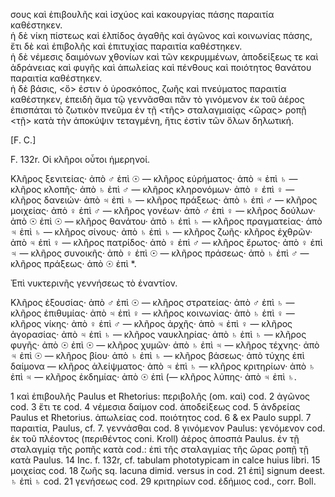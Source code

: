 σους καὶ ἐπιβουλῆς καὶ ἰσχύος καὶ κακουργίας πάσης παραιτία καθέστηκεν.  
ἡ δὲ νίκη πίστεως καὶ ἐλπίδος ἀγαθῆς καὶ ἀγῶνος καὶ κοινωνίας πάσης, ἔτι δὲ καὶ ἐπιβολῆς καὶ ἐπιτυχίας παραιτία καθέστηκεν.  
ἡ δὲ νέμεσις δαιμόνων χθονίων καὶ τῶν κεκρυμμένων, ἀποδείξεως τε καὶ ἀδράνειας καὶ φυγῆς καὶ ἀπωλείας καὶ πένθους καὶ ποιότητος θανάτου παραιτία καθέστηκεν.  
ἡ δὲ βάσις, <ὅ> ἐστιν ὁ ὑροσκόπος, ζωῆς καὶ πνεύματος παραιτία καθέστηκεν, ἐπειδὴ ἅμα τῷ γεννᾶσθαι πᾶν τὸ γινόμενον ἐκ τοῦ ἀέρος ἐπισπάται τὸ ζωτικὸν πνεῦμα ἐν τῇ <τῆς> σταλαγμιαίᾳς <ὥρας> ροπῇ <τῇ> κατὰ τὴν ἀποκύψιν τεταγμένη, ἥτις ἐστὶν τῶν ὅλων δηλωτική.

[F. C.]

F. 132r. Οἱ κλῆροι οὗτοι ἡμερηνοί.

Κλῆρος ξενιτείας· ἀπὸ ♂ ἐπὶ ☉ — κλῆρος εὑρήματος· ἀπὸ ♃ ἐπὶ ♄ — κλῆρος κλοπῆς· ἀπὸ ♄ ἐπὶ ♂ — κλῆρος κληρονόμων· ἀπὸ ♀ ἐπὶ ♀ — κλῆρος δανειών· ἀπὸ ♃ ἐπὶ ♄ — κλῆρος πράξεως· ἀπὸ ♄ ἐπὶ ♂ — κλῆρος μοιχείας· ἀπὸ ♀ ἐπὶ ♂ — κλῆρος γονέων· ἀπὸ ♂ ἐπὶ ♀ — κλῆρος δούλων· ἀπὸ ☉ ἐπὶ ☉ — κλῆρος θανάτου· ἀπὸ ♄ ἐπὶ ♄ — κλῆρος πραγματείας· ἀπὸ ♃ ἐπὶ ♄ — κλῆρος σίνους· ἀπὸ ♄ ἐπὶ ♄ — κλῆρος ζωῆς· κλῆρος ἐχθρῶν· ἀπὸ ♃ ἐπὶ ♀ — κλῆρος πατρίδος· ἀπὸ ♀ ἐπὶ ♂ — κλῆρος ἔρωτος· ἀπὸ ♀ ἐπὶ ♃ — κλῆρος συνοικῆς· ἀπὸ ♀ ἐπὶ ☉ — κλῆρος πράσεως· ἀπὸ ♄ ἐπὶ ♂ — κλῆρος πράξεως· ἀπὸ ☉ ἐπὶ *.

Ἐπὶ νυκτερινῆς γεννήσεως τὸ ἐναντίον.

Κλῆρος ἐξουσίας· ἀπὸ ♂ ἐπὶ ☉ — κλῆρος στρατείας· ἀπὸ ♂ ἐπὶ ♄ — κλῆρος ἐπιθυμίας· ἀπὸ ♃ ἐπὶ ♀ — κλῆρος κοινωνίας· ἀπὸ ♄ ἐπὶ ♀ — κλῆρος νίκης· ἀπὸ ♀ ἐπὶ ♂ — κλῆρος ἀρχῆς· ἀπὸ ♃ ἐπὶ ♀ — κλῆρος ἀγορασίας· ἀπὸ ♃ ἐπὶ ♄ — κλῆρος ναυκληρίας· ἀπὸ ♄ ἐπὶ ♄ — κλῆρος φυγῆς· ἀπὸ ☉ ἐπὶ ☉ — κλῆρος χυμῶν· ἀπὸ ♄ ἐπὶ ♃ — κλῆρος τέχνης· ἀπὸ ♃ ἐπὶ ☉ — κλῆρος βίου· ἀπὸ ♄ ἐπὶ ♄ — κλῆρος βάσεως· ἀπὸ τύχης ἐπὶ δαίμονα — κλῆρος ἀλείψματος· ἀπὸ ♃ ἐπὶ ♄ — κλῆρος κριτηρίων· ἀπὸ ♄ ἐπὶ ♃ — κλῆρος ἐκδημίας· ἀπὸ ☉ ἐπὶ (— κλῆρος λύπης· ἀπὸ ♃ ἐπὶ ♄.

1 καὶ ἐπιβουλῆς Paulus et Rhetorius: περιβολῆς (om. καὶ) cod.  2 ἀγῶνος cod.  3 ἔτι τε cod.  4 νέμεσια δαίμον cod. ἀποδείξεως cod.  5 ἀνδρείας Paulus et Rhetorius. ἀπωλείας cod. ποιότητος cod. 6 & ex Paulo suppl. 7 παραιτία, Paulus, cf. 7. γεννάσθαι cod. 8 γινόμενον Paulus: γενόμενον cod. ἐκ τοῦ πλέοντος (περιθέντος coni. Kroll) ἀέρος ἀποσπά Paulus. ἐν τῇ σταλαγμίᾳ τῆς ροπῆς κατὰ cod.: ἐπὶ τῆς σταλαγμίας τῆς ὥρας ροπῇ τῇ κατὰ Paulus. 14 Inc. f. 132r, cf. tabulam phototypicam in calce huius libri. 15 μοιχείας cod. 18 ζωῆς sq. lacuna dimid. versus in cod. 21 ἐπὶ] signum deest. ♄ ἐπὶ ♄ cod. 21 γενήσεως cod. 29 κριτηρίων cod. ἐδήμιος cod., corr. Boll.